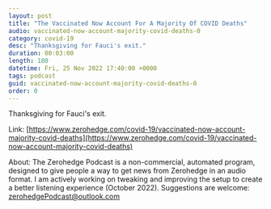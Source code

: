 ```yaml
---
layout: post
title: "The Vaccinated Now Account For A Majority Of COVID Deaths"
audio: vaccinated-now-account-majority-covid-deaths-0
category: covid-19
desc: "Thanksgiving for Fauci's exit."
duration: 00:03:00
length: 180
datetime: Fri, 25 Nov 2022 17:40:00 +0000
tags: podcast
guid: vaccinated-now-account-majority-covid-deaths-0
order: 0
---
```

Thanksgiving for Fauci's exit.

Link: [https://www.zerohedge.com/covid-19/vaccinated-now-account-majority-covid-deaths](https://www.zerohedge.com/covid-19/vaccinated-now-account-majority-covid-deaths)

About: The Zerohedge Podcast is a non-commercial, automated program, designed to give people a way to get news from Zerohedge in an audio format.  I am actively working on tweaking and improving the setup to create a better listening experience (October 2022).  Suggestions are welcome: [zerohedgePodcast@outlook.com](mailto:zerohedgePodcast@outlook.com)